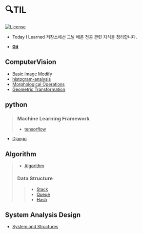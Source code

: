 # 🔍TIL
[![License](https://img.shields.io/github/license/mashape/apistatus.svg)](./LICENSE)  

- Today I Learned 저장소에선 그날 배운 전공 관련 지식을 정리합니다.

- **[Git](./git/README.md)**

## ComputerVision
 - [Basic Image Modify](./ComputerVision/BasicOpenCV.md)
 - [histogram-analysis](./ComputerVision/histogram-analysis.md)
 - [Morphological Operations](./ComputerVision/Morphological_Operations.md)
 - [Geometric Transformation](./ComputerVision/Geometric_Transformation.md)
## python
>### Machine Learning Framework
>- [tensorflow](./python/tensorflow.md)
- [Django](./python/Django.md)
 
 ## Algorithm
 >- [Algorithm](./Algorithm/README.md)
 > ### Data Structure
 >> - [Stack](./Algorithm/Stack.md)   
 >> - [Queue](./Algorithm/Queue.md) 
 >> - [Hash](./Algorithm/Hash.md)

## System Analysis Design
 - [System and Structures](./System_Analysis_Design/System_and_Structures.md)
